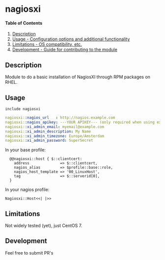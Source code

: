 # nagiosxi

#### Table of Contents

1. [Description](#description)
1. [Usage - Configuration options and additional functionality](#usage)
1. [Limitations - OS compatibility, etc.](#limitations)
1. [Development - Guide for contributing to the module](#development)

## Description

Module to do a basic installation of NagiosXI through RPM packages on RHEL.

## Usage
```puppet
include nagiosxi
```

```yaml
nagiosxi::nagios_url   : http://nagios.example.com
nagiosxi::nagios_apikey: ---YOUR APIKEY--- (only required when using exported resources for host creation)
nagiosxi::xi_admin_email: myemail@example.com
nagiosxi::xi_admin_description: My Name
nagiosxi::xi_admin_timezone: Europe/Amsterdam
nagiosxi::xi_admin_password: SuperSecret
```

In your base profile:

```puppet
  @@nagiosxi::host { $::clientcert:
    address              => $::clientcert,
    nagios_alias         => $profile::base::role,
    nagios_host_template => '00_LinuxHost',
    tag                  => $::serverid[0],
  }
```

In your nagios profile:

```puppet
Nagiosxi::Host<<| |>>
```


## Limitations

Not widely tested (yet), just CentOS 7.

## Development

Feel free to submit PR's
